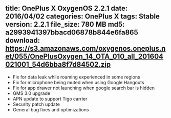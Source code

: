 title: OnePlus X OxygenOS 2.2.1
date: 2016/04/02
categories: OnePlus X
tags: Stable
version: 2.2.1
file_size: 780 MB
md5: a2993941397bbacd06878b844e6fa865
download: https://s3.amazonaws.com/oxygenos.oneplus.net/055/OnePlusOxygen_14_OTA_010_all_201604021001_54d6bba8f7d84502.zip
---
* Fix for data leak while roaming experienced in some regions
* Fix for microphone being muted when using Google Hangouts
* Fix for app drawer not launching when google search bar is hidden
* GMS 3.0 upgrade
* APN update to support Tigo carrier
* Security patch update
* General bug fixes and optimizations